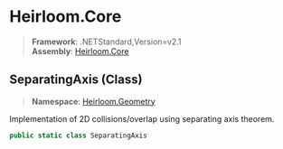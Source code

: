 # Heirloom.Core

> **Framework**: .NETStandard,Version=v2.1  
> **Assembly**: [Heirloom.Core][0]

## SeparatingAxis (Class)

> **Namespace**: [Heirloom.Geometry][0]

Implementation of 2D collisions/overlap using separating axis theorem.

```cs
public static class SeparatingAxis
```

[0]: ../../Heirloom.Core.md
